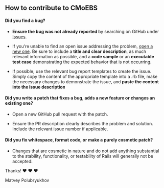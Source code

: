 ## How to contribute to CMoEBS

#### **Did you find a bug?**

* **Ensure the bug was not already reported** by searching on GitHub under [Issues](https://github.com/PM-95025/CMoEBS/issues).

* If you're unable to find an open issue addressing the problem, [open a new one](https://github.com/PM-95025/CMoEBS/issues/new). Be sure to include a **title and clear description**, as much relevant information as possible, and a **code sample** or an **executable test case** demonstrating the expected behavior that is not occurring.

* If possible, use the relevant bug report templates to create the issue. Simply copy the content of the appropriate template into a .rb file, make the necessary changes to demonstrate the issue, and **paste the content into the issue description**

#### **Did you write a patch that fixes a bug, adds a new feature or changes an existing one?**

* Open a new GitHub pull request with the patch.

* Ensure the PR description clearly describes the problem and solution. Include the relevant issue number if applicable.

#### **Did you fix whitespace, format code, or make a purely cosmetic patch?**

* Changes that are cosmetic in nature and do not add anything substantial to the stability, functionality, or testability of Rails will generally not be accepted.

Thanks! :heart: :heart: :heart:

Matvey Polubryukhov
